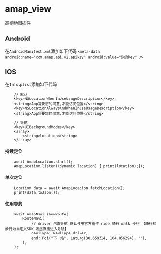 # amap_view

高德地图插件

## Android

在`AndroidManifest.xml`添加如下代码
`
 <meta-data android:name="com.amap.api.v2.apikey" android:value="你的key" />
`

## IOS

在`Info.plist`添加如下代码

```
    // 默认
    <key>NSLocationWhenInUseUsageDescription</key>
    <string>App需要您的同意,才能访问位置</string>
    <key>NSLocationAlwaysAndWhenInUseUsageDescription</key>
    <string>App需要您的同意,才能访问位置</string>

    // 导航
    <key>UIBackgroundModes</key> 
    <array> 
        <string>location</string> 
    </array>
```

#### 持续定位

```
    await AmapLocation.start();
    AmapLocation.listen((dynamic location) { print(location);});
```

#### 单次定位

```
    Location data = await AmapLocation.fetchLocation();
    print(data.toJson());
```

#### 使用导航

```
    await AmapNavi.showRoute(
        RouteNavi(
            // driver 汽车导航 默认使用官方组件 ride 骑行 walk 步行 【骑行和步行为自定义SDK 发起直接进入导航】
            naviType: NaviType.driver, 
            end: Poi("下一站", LatLng(30.659314, 104.056294), ""),
        ),
    );
```